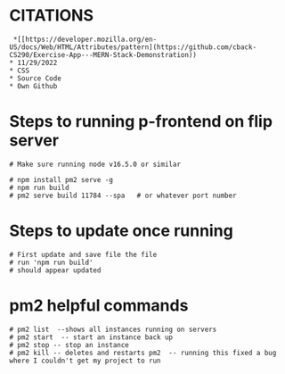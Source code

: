 # CITATIONS

     *[[https://developer.mozilla.org/en-US/docs/Web/HTML/Attributes/pattern](https://github.com/cback-CS290/Exercise-App---MERN-Stack-Demonstration))
    * 11/29/2022
    * CSS
    * Source Code
    * Own Github

# Steps to running p-frontend on flip server
    # Make sure running node v16.5.0 or similar

    # npm install pm2 serve -g
    # npm run build
    # pm2 serve build 11784 --spa   # or whatever port number

# Steps to update once running
    # First update and save file the file
    # run 'npm run build'
    # should appear updated


# pm2 helpful commands
    # pm2 list  --shows all instances running on servers
    # pm2 start  -- start an instance back up
    # pm2 stop -- stop an instance
    # pm2 kill -- deletes and restarts pm2  -- running this fixed a bug where I couldn't get my project to run



